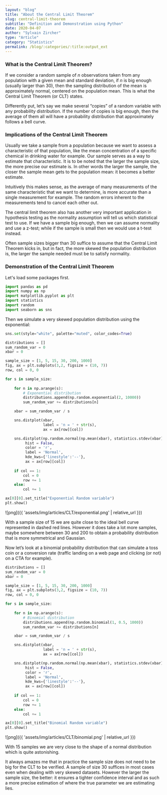 ```yaml
---
layout: "blog"
title: "About the Central Limit Theorem"
slug: central-limit-theorem
subtitle: "Definition and Demonstration using Python"
date: 2020-04-07
author: "Sylvain Zircher"
type: "Article"
category: "Statistics"
permalink: /blog/:categories/:title:output_ext
---
```

### What is the Central Limit Theorem?

If we consider a random sample of _n_ observations taken from any population with a given mean and standard deviation, if _n_ is big enough (usually larger than 30), then the sampling distribution of the mean is approximately normal, centered on the population mean. This is what the Central Limit Theorem (or CLT) states.

Differently put, let’s say we make several “copies” of a random variable with any probability distribution. If the number of copies is big enough, then the average of them all will have a probability distribution that approximately follows a bell curve. 

### Implications of the Central Limit Theorem

Usually we take a sample from a population because we want to assess a characteristic of that population, like the mean concentration of a specific chemical in drinking water for example. Our sample serves as a way to estimate that characteristic. It is to be noted that the larger the sample size, the more precise our estimate is. In other words the larger the sample,  the closer the sample mean gets to the population mean: it becomes a better estimate.

Intuitively this makes sense, as the average of many measurements of the same characteristic that we want to determine, is more accurate than a single measurement for example. The random errors inherent to the measurements tend to cancel each other out.

The central limit theorem also has another very important application in hypothesis testing as the normality assumption will tell us which statistical test to use. If we have a sample big enough, then we can assume normality and use a z-test; while if the sample is small then we would use a t-test instead.

Often sample sizes bigger than 30 suffice to assume that the Central Limit Theorem kicks in, but in fact, the more skewed the population distribution is, the larger the sample needed must be to satisfy normality.

### Demonstration of the Central Limit Theorem

Let's load some packages first.


```python
import pandas as pd
import numpy as np
import matplotlib.pyplot as plt
import statistics
import random
import seaborn as sns
```

Then we simulate a very skewed population distribution using the exponential:


```python
sns.set(style="white", palette="muted", color_codes=True)

distributions = []
sum_random_var = 0
xbar = 0

sample_size = [1, 5, 15, 30, 200, 1000]
fig, ax = plt.subplots(3,2, figsize = (10, 7))
row, col = 0, 0

for s in sample_size:
    
    for n in np.arange(s):
        # Exponential distribution
        distributions.append(np.random.exponential(2, 10000))
        sum_random_var += distributions[n]

    xbar = sum_random_var / s

    sns.distplot(xbar, 
                 label = 'n = ' + str(s), 
                 ax = ax[row][col])

    sns.distplot(np.random.normal(np.mean(xbar), statistics.stdev(xbar), 1000000), 
         hist = False, 
         color = 'r', 
         label = 'Normal',
         kde_kws={'linestyle':'--'},
         ax = ax[row][col])
    
    if col == 1:
        col = 0
        row += 1
    else:
        col += 1

ax[0][0].set_title("Exponential Random variable")
plt.show()
```


![png]({{ 'assets/img/articles/CLT/exponential.png' | relative_url }})

With a sample size of 15 we are quite close to the ideal bell curve represented in dashed red lines. However it does take a lot more samples, maybe somewhere between 30 and 200 to obtain a probability distribution that is more symmetrical and Gaussian.

Now let’s look at a binomial probability distribution that can simulate a toss coin or a conversion rate (traffic landing on a web page and clicking (or not) on a CTA for example).


```python
distributions = []
sum_random_var = 0
xbar = 0

sample_size = [1, 5, 15, 30, 200, 1000]
fig, ax = plt.subplots(3,2, figsize = (10, 7))
row, col = 0, 0

for s in sample_size:
    
    for n in np.arange(s):
        # Binomial distribution
        distributions.append(np.random.binomial(1, 0.5, 1000))
        sum_random_var += distributions[n]

    xbar = sum_random_var / s

    sns.distplot(xbar, 
                 label = 'n = ' + str(s), 
                 ax = ax[row][col])

    sns.distplot(np.random.normal(np.mean(xbar), statistics.stdev(xbar), 1000000), 
         hist = False, 
         color = 'r', 
         label = 'Normal',
         kde_kws={'linestyle':'--'},
         ax = ax[row][col])
    
    if col == 1:
        col = 0
        row += 1
    else:
        col += 1

ax[0][0].set_title("Binomial Random variable")
plt.show()
```

![png]({{ 'assets/img/articles/CLT/binomial.png' | relative_url }})

With 15 samples we are very close to the shape of a normal distribution which is quite astonishing.

It always amazes me that in practice the sample size does not need to be big for the CLT to be verified. A sample of size 30 suffices in most cases even when dealing with very skewed datasets. However the larger the sample size, the better: it ensures a tighter confidence interval and as such a more precise estimation of where the true parameter we are estimating lies.
